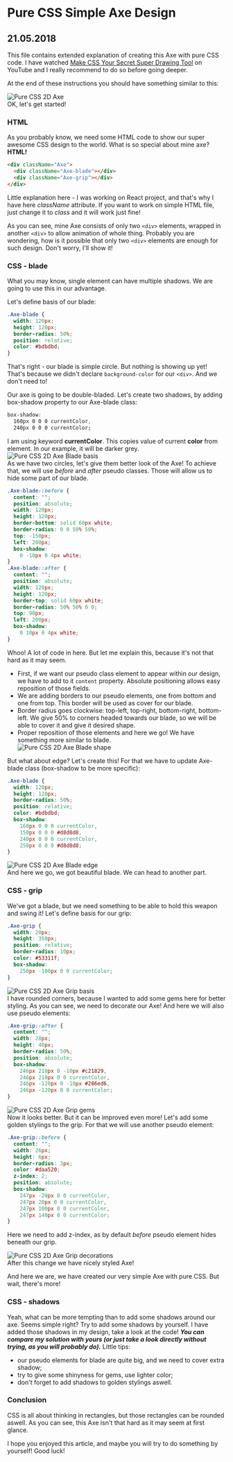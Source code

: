 # Pure CSS Simple Axe Design

## 21.05.2018

This file contains extended explanation of creating this Axe with pure CSS code. I have watched [Make CSS Your Secret Super Drawing Tool] on YouTube and I really recommend to do so before going deeper.

At the end of these instructions you should have something similar to this:<br/>

![Pure CSS 2D Axe](http://projects.bborawski.pl/css-playground/static/media/axe.jpg)
<br/>
OK, let's get started!

### HTML

As you probably know, we need some HTML code to show our super awesome CSS design to the world. What is so special about mine axe? **HTML!**

```html
<div className="Axe">
  <div className="Axe-blade"></div>
  <div className="Axe-grip"></div>
</div>
```

Little explanation here - I was working on React project, and that's why I have here _className_ attribute. If you want to work on simple HTML file, just change it to _class_ and it will work just fine!

As you can see, mine Axe consists of only two `<div>` elements, wrapped in another `<div>` to allow animation of whole thing. 
Probably you are wondering, how is it possible that only two `<div>` elements are enough for such design. Don't worry, I'll show it!

### CSS - blade

What you may know, single element can have multiple shadows. We are going to use this in our advantage.

Let's define basis of our blade:
```css
.Axe-blade {
  width: 120px;
  height: 120px;
  border-radius: 50%;
  position: relative;
  color: #bdbdbd;
}
```
That's right - our blade is simple circle. But nothing is showing up yet! That's because we didn't declare `background-color` for our `<div>`. And we don't need to!

Our axe is going to be double-bladed. Let's create two shadows, by adding box-shadow property to our Axe-blade class:
```css
box-shadow:
  160px 0 0 0 currentColor,
  240px 0 0 0 currentColor;
```
I am using keyword **currentColor**. This copies value of current **color** from element. In our example, it will be darker grey.<br/>
![Pure CSS 2D Axe Blade basis](http://projects.bborawski.pl/css-playground/static/media/axe/axe-01.jpg)<br/>
As we have two circles, let's give them better look of the Axe!
To achieve that, we will use _before_ and _after_ pseudo classes. Those will allow us to hide some part of our blade.
```css
.Axe-blade::before {
  content: "";
  position: absolute;
  width: 120px;
  height: 120px;
  border-bottom: solid 60px white;
  border-radius: 0 0 50% 50%;
  top: -150px;
  left: 200px;
  box-shadow:
    0 -10px 0 4px white;
}
.Axe-blade::after {
  content: "";
  position: absolute;
  width: 120px;
  height: 120px;
  border-top: solid 60px white;
  border-radius: 50% 50% 0 0;
  top: 90px;
  left: 200px;
  box-shadow:
    0 10px 0 4px white;
}
```
Whoo! A lot of code in here. But let me explain this, because it's not that hard as it may seem.
- First, if we want our pseudo class element to appear within our design, we have to add to it `content` property. Absolute positioning allows easy reposition of those fields.
- We are adding borders to our pseudo elements, one from bottom and one from top. This border will be used as cover for our blade.
- Border radius goes clockwise: top-left, top-right, bottom-right, bottom-left. We give 50% to corners headed towards our blade, so we will be able to cover it and give it desired shape.
- Proper reposition of those elements and here we go! We have something more similar to blade.<br/> 
![Pure CSS 2D Axe Blade shape](http://projects.bborawski.pl/css-playground/static/media/axe/axe-02.jpg)<br/>

But what about edge? Let's create this!
For that we have to update Axe-blade class (box-shadow to be more specific):
```css
.Axe-blade {
  width: 120px;
  height: 120px;
  border-radius: 50%;
  position: relative;
  color: #bdbdbd;
  box-shadow:
    160px 0 0 0 currentColor,
    150px 0 0 0 #d8d8d8,
    240px 0 0 0 currentColor,
    250px 0 0 0 #d8d8d8;
}
```

![Pure CSS 2D Axe Blade edge](http://projects.bborawski.pl/css-playground/static/media/axe/axe-03.jpg)<br/>
And here we go, we got beautiful blade. We can head to another part.

### CSS - grip

We've got a blade, but we need something to be able to hold this weapon and swing it! Let's define basis for our grip:
```css
.Axe-grip {
  width: 20px;
  height: 350px;
  position: relative;
  border-radius: 10px;
  color: #53311f;
  box-shadow:
    250px -100px 0 0 currentColor;
}
```

![Pure CSS 2D Axe Grip basis](http://projects.bborawski.pl/css-playground/static/media/axe/axe-04.jpg)<br/>
I have rounded corners, because I wanted to add some gems here for better styling. As you can see, we need to decorate our Axe! And here we will also use pseudo elements:
```css
.Axe-grip::after {
  content: "";
  width: 28px;
  height: 40px;
  border-radius: 50%;
  position: absolute;
  box-shadow:
    246px 210px 0 -10px #c21829,
    246px 210px 0 0 currentColor,
    246px -120px 0 -10px #286ed6,
    246px -120px 0 0 currentColor;
}
```

![Pure CSS 2D Axe Grip gems](http://projects.bborawski.pl/css-playground/static/media/axe/axe-05.jpg)<br/>
Now it looks better. But it can be improved even more!
Let's add some golden stylings to the grip. For that we will use another pseudo element:
```css
.Axe-grip::before {
  content: "";
  width: 26px;
  height: 6px;
  border-radius: 3px;
  color: #daa520;
  z-index: 2;
  position: absolute;
  box-shadow:
    247px -20px 0 0 currentColor,
    247px 20px 0 0 currentColor,
    247px 100px 0 0 currentColor,
    247px 140px 0 0 currentColor;
}
```
Here we need to add z-index, as by default _before_ pseudo element hides beneath our grip.

![Pure CSS 2D Axe Grip decorations](http://projects.bborawski.pl/css-playground/static/media/axe/axe-06.jpg)<br/>
After this change we have nicely styled Axe!

And here we are, we have created our very simple Axe with pure CSS. But wait, there's more!

### CSS - shadows

Yeah, what can be more tempting than to add some shadows around our axe. Seems simple right? 
Try to add some shadows by yourself. I have added those shadows in my design, take a look at the code!
**_You can compare my solution with yours (or just take a look directly without trying, as you will probably do)._**
Little tips:
- our pseudo elements for blade are quite big, and we need to cover extra shadow;
- try to give some shinyness for gems, use lighter color;
- don't forget to add shadows to golden stylings aswell.

### Conclusion

CSS is all about thinking in rectangles, but those rectangles can be rounded aswell. As you can see, this Axe isn't that hard as it may seem at first glance. 

I hope you enjoyed this article, and maybe you will try to do something by yourself!
Good luck!

<!-- My References -->
[Make CSS Your Secret Super Drawing Tool]: https://www.youtube.com/watch?v=mNKz3devFAw
